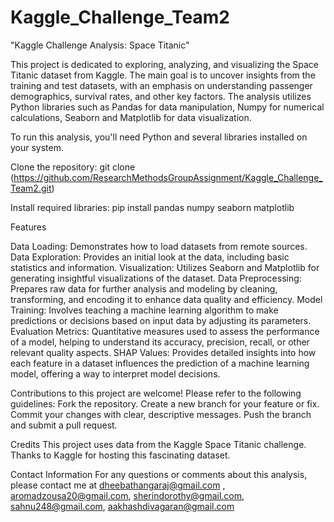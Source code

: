 # Kaggle_Challenge_Team2

"Kaggle Challenge Analysis: Space Titanic"

This project is dedicated to exploring, analyzing, and visualizing the Space Titanic dataset from Kaggle. The main goal is to uncover insights from the training and test datasets, with an emphasis on understanding passenger demographics, survival rates, and other key factors. The analysis utilizes Python libraries such as Pandas for data manipulation, Numpy for numerical calculations, Seaborn and Matplotlib for data visualization.

To run this analysis, you'll need Python and several libraries installed on your system.

Clone the repository: git clone (https://github.com/ResearchMethodsGroupAssignment/Kaggle_Challenge_Team2.git)

Install required libraries: pip install pandas numpy seaborn matplotlib

Features

Data Loading: Demonstrates how to load datasets from remote sources.
Data Exploration: Provides an initial look at the data, including basic statistics and information.
Visualization: Utilizes Seaborn and Matplotlib for generating insightful visualizations of the dataset.
Data Preprocessing: Prepares raw data for further analysis and modeling by cleaning, transforming, and encoding it to enhance data quality and efficiency.
Model Training: Involves teaching a machine learning algorithm to make predictions or decisions based on input data by adjusting its parameters.
Evaluation Metrics: Quantitative measures used to assess the performance of a model, helping to understand its accuracy, precision, recall, or other relevant quality aspects.
SHAP Values: Provides detailed insights into how each feature in a dataset influences the prediction of a machine learning model, offering a way to interpret model decisions.

Contributions to this project are welcome! Please refer to the following guidelines:
Fork the repository.
Create a new branch for your feature or fix.
Commit your changes with clear, descriptive messages.
Push the branch and submit a pull request.

Credits
This project uses data from the Kaggle Space Titanic challenge. Thanks to Kaggle for hosting this fascinating dataset.


Contact Information
For any questions or comments about this analysis, please contact me at dheebathangaraj@gmail.com , aromadzousa20@gmail.com, sherindorothy@gmail.com, sahnu248@gmail.com, aakhashdivagaran@gmail.com
